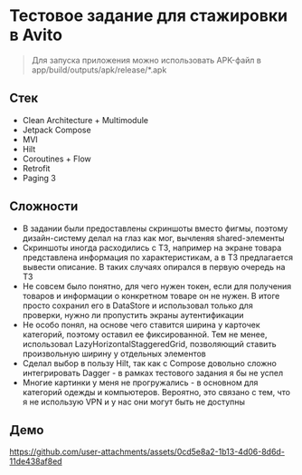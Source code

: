 # Тестовое задание для стажировки в Avito

> Для запуска приложения можно использовать APK-файл в app/build/outputs/apk/release/*.apk

## Стек
* Clean Architecture + Multimodule
* Jetpack Compose
* MVI
* Hilt
* Coroutines + Flow
* Retrofit
* Paging 3

## Сложности
* В задании были предоставлены скриншоты вместо фигмы, поэтому дизайн-систему делал на глаз как мог, вычленяя shared-элементы
* Скриншоты иногда расходились с ТЗ, например на экране товара представлена информация по характеристикам, а в ТЗ предлагается вывести описание. В таких случаях опирался в первую очередь на ТЗ
* Не совсем было понятно, для чего нужен токен, если для получения товаров и информации о конкретном товаре он не нужен. В итоге просто сохранил его в DataStore и использовал только для проверки, нужно ли пропустить экраны аутентификации
* Не особо понял, на основе чего ставится ширина у карточек категорий, поэтому оставил ее фиксированной. Тем не менее, использовал LazyHorizontalStaggeredGrid, позволяющий ставить произвольную ширину у отдельных элементов
* Сделал выбор в пользу Hilt, так как с Compose довольно сложно интегрировать Dagger - в рамках тестового задания я бы не успел
* Многие картинки у меня не прогружались - в основном для категорий одежды и компьютеров. Вероятно, это связано с тем, что я не использую VPN и у нас они могут быть не доступны

## Демо

https://github.com/user-attachments/assets/0cd5e8a2-1b13-4d06-8d6d-11de438af8ed

